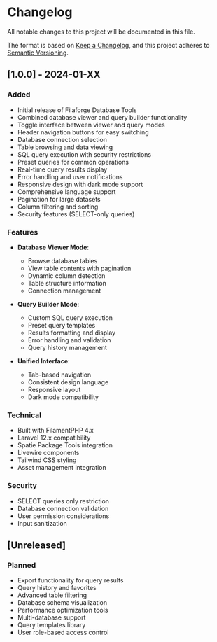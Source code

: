# Changelog

All notable changes to this project will be documented in this file.

The format is based on [Keep a Changelog](https://keepachangelog.com/en/1.0.0/),
and this project adheres to [Semantic Versioning](https://semver.org/spec/v2.0.0.html).

## [1.0.0] - 2024-01-XX

### Added
- Initial release of Filaforge Database Tools
- Combined database viewer and query builder functionality
- Toggle interface between viewer and query modes
- Header navigation buttons for easy switching
- Database connection selection
- Table browsing and data viewing
- SQL query execution with security restrictions
- Preset queries for common operations
- Real-time query results display
- Error handling and user notifications
- Responsive design with dark mode support
- Comprehensive language support
- Pagination for large datasets
- Column filtering and sorting
- Security features (SELECT-only queries)

### Features
- **Database Viewer Mode**:
  - Browse database tables
  - View table contents with pagination
  - Dynamic column detection
  - Table structure information
  - Connection management

- **Query Builder Mode**:
  - Custom SQL query execution
  - Preset query templates
  - Results formatting and display
  - Error handling and validation
  - Query history management

- **Unified Interface**:
  - Tab-based navigation
  - Consistent design language
  - Responsive layout
  - Dark mode compatibility

### Technical
- Built with FilamentPHP 4.x
- Laravel 12.x compatibility
- Spatie Package Tools integration
- Livewire components
- Tailwind CSS styling
- Asset management integration

### Security
- SELECT queries only restriction
- Database connection validation
- User permission considerations
- Input sanitization

## [Unreleased]

### Planned
- Export functionality for query results
- Query history and favorites
- Advanced table filtering
- Database schema visualization
- Performance optimization tools
- Multi-database support
- Query templates library
- User role-based access control
